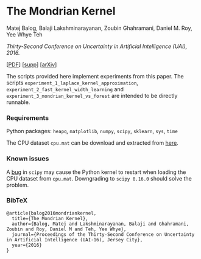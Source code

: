 # The Mondrian Kernel

Matej Balog, Balaji Lakshminarayanan, Zoubin Ghahramani, Daniel M. Roy, Yee Whye Teh

*Thirty-Second Conference on Uncertainty in Artificial Intelligence (UAI), 2016.*

[[PDF](http://www.auai.org/uai2016/proceedings/papers/236.pdf)] 
[[supp](http://www.auai.org/uai2016/proceedings/supp/236_supp.pdf)] 
[[arXiv](https://arxiv.org/abs/1606.05241)]

The scripts provided here implement experiments from this paper. The scripts `experiment_1_laplace_kernel_approximation`, `experiment_2_fast_kernel_width_learning` and `experiment_3_mondrian_kernel_vs_forest` are intended to be directly runnable.

### Requirements

Python packages: `heapq`, `matplotlib`, `numpy`, `scipy`, `sklearn`, `sys`, `time`

The CPU dataset `cpu.mat` can be download and extracted from [here](https://keysduplicated.com/~ali/random-features/data/cpu.tgz).

### Known issues

A [bug](http://stackoverflow.com/questions/35283073/scipy-io-loadmat-doesnt-work) in `scipy` may cause the Python kernel to restart when loading the CPU dataset from `cpu.mat`. Downgrading to `scipy 0.16.0` should solve the problem. 

### BibTeX

```
@article{balog2016mondriankernel,
  title={The Mondrian Kernel},
  author={Balog, Matej and Lakshminarayanan, Balaji and Ghahramani, Zoubin and Roy, Daniel M and Teh, Yee Whye},
  journal={Proceedings of the Thirty-Second Conference on Uncertainty in Artificial Intelligence (UAI-16), Jersey City},
  year={2016}
}
```
